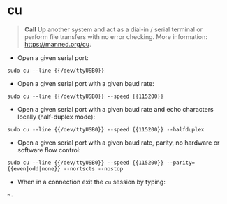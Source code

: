 # cu

> **Call Up** another system and act as a dial-in / serial terminal or perform file transfers with no error checking.
> More information: <https://manned.org/cu>.

- Open a given serial port:

`sudo cu --line {{/dev/ttyUSB0}}`

- Open a given serial port with a given baud rate:

`sudo cu --line {{/dev/ttyUSB0}} --speed {{115200}}`

- Open a given serial port with a given baud rate and echo characters locally (half-duplex mode):

`sudo cu --line {{/dev/ttyUSB0}} --speed {{115200}} --halfduplex`

- Open a given serial port with a given baud rate, parity, no hardware or software flow control:

`sudo cu --line {{/dev/ttyUSB0}} --speed {{115200}} --parity={{even|odd|none}} --nortscts --nostop`

- When in a connection exit the `cu` session by typing:

`~.`
